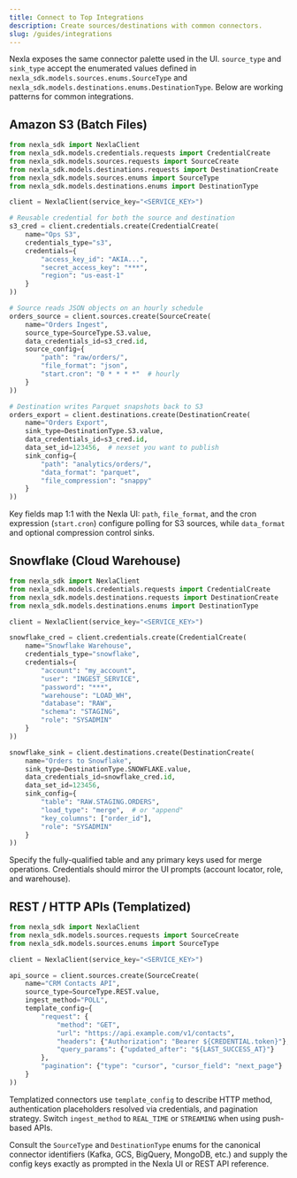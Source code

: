 ```yaml
---
title: Connect to Top Integrations
description: Create sources/destinations with common connectors.
slug: /guides/integrations
---
```


Nexla exposes the same connector palette used in the UI. `source_type` and `sink_type` accept the enumerated values defined in `nexla_sdk.models.sources.enums.SourceType` and `nexla_sdk.models.destinations.enums.DestinationType`. Below are working patterns for common integrations.

## Amazon S3 (Batch Files)

```python
from nexla_sdk import NexlaClient
from nexla_sdk.models.credentials.requests import CredentialCreate
from nexla_sdk.models.sources.requests import SourceCreate
from nexla_sdk.models.destinations.requests import DestinationCreate
from nexla_sdk.models.sources.enums import SourceType
from nexla_sdk.models.destinations.enums import DestinationType

client = NexlaClient(service_key="<SERVICE_KEY>")

# Reusable credential for both the source and destination
s3_cred = client.credentials.create(CredentialCreate(
    name="Ops S3",
    credentials_type="s3",
    credentials={
        "access_key_id": "AKIA...",
        "secret_access_key": "***",
        "region": "us-east-1"
    }
))

# Source reads JSON objects on an hourly schedule
orders_source = client.sources.create(SourceCreate(
    name="Orders Ingest",
    source_type=SourceType.S3.value,
    data_credentials_id=s3_cred.id,
    source_config={
        "path": "raw/orders/",
        "file_format": "json",
        "start.cron": "0 * * * *"  # hourly
    }
))

# Destination writes Parquet snapshots back to S3
orders_export = client.destinations.create(DestinationCreate(
    name="Orders Export",
    sink_type=DestinationType.S3.value,
    data_credentials_id=s3_cred.id,
    data_set_id=123456,  # nexset you want to publish
    sink_config={
        "path": "analytics/orders/",
        "data_format": "parquet",
        "file_compression": "snappy"
    }
))
```

Key fields map 1:1 with the Nexla UI: `path`, `file_format`, and the cron expression (`start.cron`) configure polling for S3 sources, while `data_format` and optional compression control sinks.

## Snowflake (Cloud Warehouse)

```python
from nexla_sdk import NexlaClient
from nexla_sdk.models.credentials.requests import CredentialCreate
from nexla_sdk.models.destinations.requests import DestinationCreate
from nexla_sdk.models.destinations.enums import DestinationType

client = NexlaClient(service_key="<SERVICE_KEY>")

snowflake_cred = client.credentials.create(CredentialCreate(
    name="Snowflake Warehouse",
    credentials_type="snowflake",
    credentials={
        "account": "my_account",
        "user": "INGEST_SERVICE",
        "password": "***",
        "warehouse": "LOAD_WH",
        "database": "RAW",
        "schema": "STAGING",
        "role": "SYSADMIN"
    }
))

snowflake_sink = client.destinations.create(DestinationCreate(
    name="Orders to Snowflake",
    sink_type=DestinationType.SNOWFLAKE.value,
    data_credentials_id=snowflake_cred.id,
    data_set_id=123456,
    sink_config={
        "table": "RAW.STAGING.ORDERS",
        "load_type": "merge",  # or "append"
        "key_columns": ["order_id"],
        "role": "SYSADMIN"
    }
))
```

Specify the fully-qualified table and any primary keys used for merge operations. Credentials should mirror the UI prompts (account locator, role, and warehouse).

## REST / HTTP APIs (Templatized)

```python
from nexla_sdk import NexlaClient
from nexla_sdk.models.sources.requests import SourceCreate
from nexla_sdk.models.sources.enums import SourceType

client = NexlaClient(service_key="<SERVICE_KEY>")

api_source = client.sources.create(SourceCreate(
    name="CRM Contacts API",
    source_type=SourceType.REST.value,
    ingest_method="POLL",
    template_config={
        "request": {
            "method": "GET",
            "url": "https://api.example.com/v1/contacts",
            "headers": {"Authorization": "Bearer ${CREDENTIAL.token}"},
            "query_params": {"updated_after": "${LAST_SUCCESS_AT}"}
        },
        "pagination": {"type": "cursor", "cursor_field": "next_page"}
    }
))
```

Templatized connectors use `template_config` to describe HTTP method, authentication placeholders resolved via credentials, and pagination strategy. Switch `ingest_method` to `REAL_TIME` or `STREAMING` when using push-based APIs.

Consult the `SourceType` and `DestinationType` enums for the canonical connector identifiers (Kafka, GCS, BigQuery, MongoDB, etc.) and supply the config keys exactly as prompted in the Nexla UI or REST API reference.
